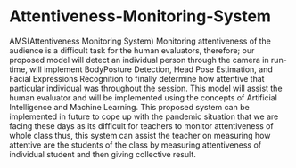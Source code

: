# Attentiveness-Monitoring-System
AMS(Attentiveness Monitoring System)  Monitoring attentiveness of the audience is a difficult task for the human evaluators, therefore; our proposed model will detect an individual person through the camera in run-time, will implement BodyPosture Detection, Head Pose Estimation, and Facial Expressions Recognition to finally determine how attentive that particular individual was throughout the session. This model will assist the human evaluator and will be implemented using the concepts of Artificial Intelligence and Machine Learning. This proposed system can be implemented in future to cope up with the pandemic situation that we are facing these days as its difficult for teachers to monitor attentiveness of whole class thus, this system can assist the teacher on measuring how attentive are the students of the class by measuring attentiveness of individual student and then giving collective result.
